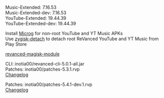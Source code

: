 Music-Extended: 7.16.53  
Music-Extended-dev: 7.16.53  
YouTube-Extended: 19.44.39  
YouTube-Extended-dev: 19.44.39  

Install [Microg](https://github.com/ReVanced/GmsCore/releases) for non-root YouTube and YT Music APKs  
Use [zygisk-detach](https://github.com/j-hc/zygisk-detach) to detach root ReVanced YouTube and YT Music from Play Store  

[revanced-magisk-module](https://github.com/j-hc/revanced-magisk-module)
  
CLI: inotia00/revanced-cli-5.0.1-all.jar  
Patches: inotia00/patches-5.3.1.rvp  
[Changelog](https://github.com/inotia00/revanced-patches/releases/tag/v5.3.1)

Patches: inotia00/patches-5.4.1-dev.1.rvp  
[Changelog](https://github.com/inotia00/revanced-patches/releases/tag/v5.4.1-dev.1)  
